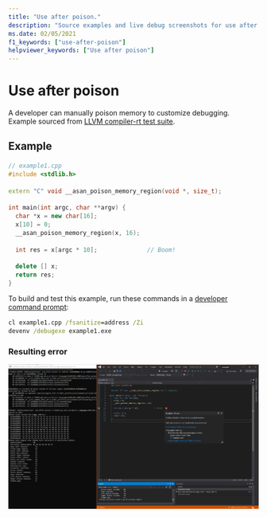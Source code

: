 ```yaml
---
title: "Use after poison."
description: "Source examples and live debug screenshots for use after poison errors."
ms.date: 02/05/2021
f1_keywords: ["use-after-poison"]
helpviewer_keywords: ["Use after poison"]
---
```


# Use after poison

A developer can manually poison memory to customize debugging. Example sourced from [LLVM compiler-rt test suite](https://github.com/llvm/llvm-project/tree/main/compiler-rt/test/asan/TestCases).

## Example

```cpp
// example1.cpp
#include <stdlib.h>

extern "C" void __asan_poison_memory_region(void *, size_t);

int main(int argc, char **argv) {
  char *x = new char[16];
  x[10] = 0;
  __asan_poison_memory_region(x, 16);

  int res = x[argc * 10];              // Boom!
 
  delete [] x;
  return res;
}
```

To build and test this example, run these commands in a [developer command prompt](../build/building-on-the-command-line.md#developer_command_prompt_shortcuts):

```cmd
cl example1.cpp /fsanitize=address /Zi
devenv /debugexe example1.exe
```

### Resulting error

![Screenshot of debugger displaying error in example1](media/use-after-poison-example1.png)
